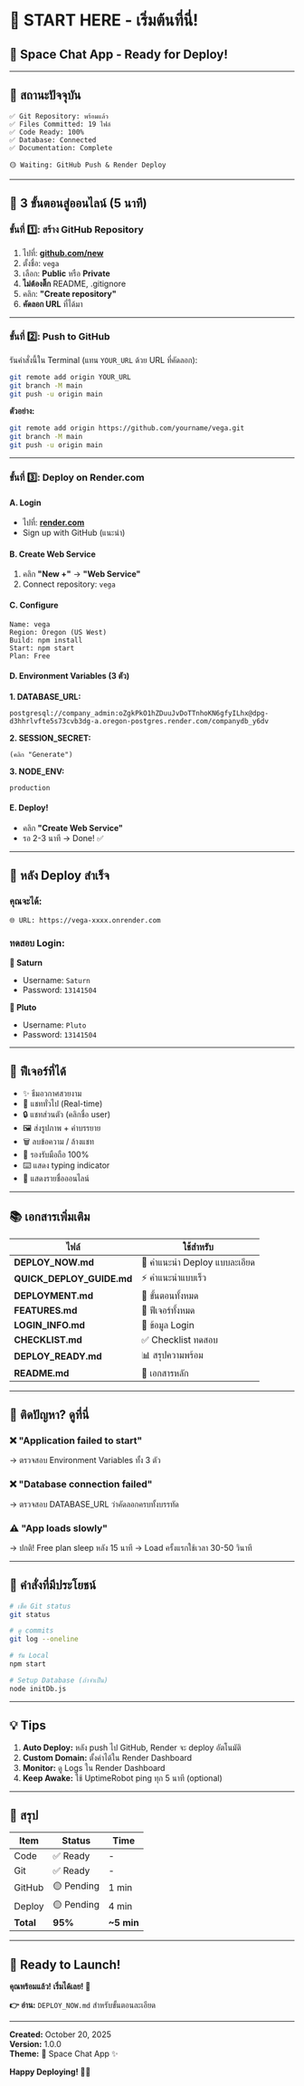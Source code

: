 # 🎯 START HERE - เริ่มต้นที่นี่!

## 🌌 Space Chat App - Ready for Deploy!

---

## 📍 **สถานะปัจจุบัน**

```
✅ Git Repository: พร้อมแล้ว
✅ Files Committed: 19 ไฟล์
✅ Code Ready: 100%
✅ Database: Connected
✅ Documentation: Complete

🟡 Waiting: GitHub Push & Render Deploy
```

---

## 🚀 **3 ขั้นตอนสู่ออนไลน์ (5 นาที)**

### **ขั้นที่ 1️⃣: สร้าง GitHub Repository**

1. ไปที่: **[github.com/new](https://github.com/new)**
2. ตั้งชื่อ: `vega`
3. เลือก: **Public** หรือ **Private**
4. **ไม่ต้องติ๊ก** README, .gitignore
5. คลิก: **"Create repository"**
6. **คัดลอก URL** ที่ได้มา

---

### **ขั้นที่ 2️⃣: Push to GitHub**

รันคำสั่งนี้ใน Terminal (แทน `YOUR_URL` ด้วย URL ที่คัดลอก):

```bash
git remote add origin YOUR_URL
git branch -M main
git push -u origin main
```

**ตัวอย่าง:**
```bash
git remote add origin https://github.com/yourname/vega.git
git branch -M main
git push -u origin main
```

---

### **ขั้นที่ 3️⃣: Deploy on Render.com**

#### **A. Login**
- ไปที่: **[render.com](https://render.com)**
- Sign up with GitHub (แนะนำ)

#### **B. Create Web Service**
1. คลิก **"New +"** → **"Web Service"**
2. Connect repository: `vega`

#### **C. Configure** 
```
Name: vega
Region: Oregon (US West)
Build: npm install
Start: npm start
Plan: Free
```

#### **D. Environment Variables** (3 ตัว)

**1. DATABASE_URL:**
```
postgresql://company_admin:oZgkPkO1hZDuuJvDoTTnhoKN6gfyILhx@dpg-d3hhrlvfte5s73cvb3dg-a.oregon-postgres.render.com/companydb_y6dv
```

**2. SESSION_SECRET:**
```
(คลิก "Generate")
```

**3. NODE_ENV:**
```
production
```

#### **E. Deploy!**
- คลิก **"Create Web Service"**
- รอ 2-3 นาที → Done! ✅

---

## 🎉 **หลัง Deploy สำเร็จ**

### **คุณจะได้:**
```
🌐 URL: https://vega-xxxx.onrender.com
```

### **ทดสอบ Login:**

**👤 Saturn**
- Username: `Saturn`
- Password: `13141504`

**👤 Pluto**
- Username: `Pluto`
- Password: `13141504`

---

## 📱 **ฟีเจอร์ที่ได้**

- ✨ ธีมอวกาศสวยงาม
- 💬 แชททั่วไป (Real-time)
- 🔒 แชทส่วนตัว (คลิกชื่อ user)
- 🖼️ ส่งรูปภาพ + คำบรรยาย
- 🗑️ ลบข้อความ / ล้างแชท
- 📱 รองรับมือถือ 100%
- ⌨️ แสดง typing indicator
- 👥 แสดงรายชื่อออนไลน์

---

## 📚 **เอกสารเพิ่มเติม**

| ไฟล์ | ใช้สำหรับ |
|------|-----------|
| **DEPLOY_NOW.md** | 🎯 คำแนะนำ Deploy แบบละเอียด |
| **QUICK_DEPLOY_GUIDE.md** | ⚡ คำแนะนำแบบเร็ว |
| **DEPLOYMENT.md** | 📖 ขั้นตอนทั้งหมด |
| **FEATURES.md** | 🎨 ฟีเจอร์ทั้งหมด |
| **LOGIN_INFO.md** | 🔐 ข้อมูล Login |
| **CHECKLIST.md** | ✅ Checklist ทดสอบ |
| **DEPLOY_READY.md** | 📊 สรุปความพร้อม |
| **README.md** | 📘 เอกสารหลัก |

---

## 🎯 **ติดปัญหา? ดูที่นี่**

### ❌ "Application failed to start"
→ ตรวจสอบ Environment Variables ทั้ง 3 ตัว

### ❌ "Database connection failed"
→ ตรวจสอบ DATABASE_URL ว่าคัดลอกครบทั้งบรรทัด

### ⚠️ "App loads slowly"
→ ปกติ! Free plan sleep หลัง 15 นาที
→ Load ครั้งแรกใช้เวลา 30-50 วินาที

---

## 🔧 **คำสั่งที่มีประโยชน์**

```bash
# เช็ค Git status
git status

# ดู commits
git log --oneline

# รัน Local
npm start

# Setup Database (ถ้าจำเป็น)
node initDb.js
```

---

## 💡 **Tips**

1. **Auto Deploy:** หลัง push ไป GitHub, Render จะ deploy อัตโนมัติ
2. **Custom Domain:** ตั้งค่าได้ใน Render Dashboard
3. **Monitor:** ดู Logs ใน Render Dashboard
4. **Keep Awake:** ใช้ UptimeRobot ping ทุก 5 นาที (optional)

---

## 🌟 **สรุป**

| Item | Status | Time |
|------|--------|------|
| Code | ✅ Ready | - |
| Git | ✅ Ready | - |
| GitHub | 🟡 Pending | 1 min |
| Deploy | 🟡 Pending | 4 min |
| **Total** | **95%** | **~5 min** |

---

## 🚀 **Ready to Launch!**

**คุณพร้อมแล้ว! เริ่มได้เลย! 🎉**

**👉 อ่าน:** `DEPLOY_NOW.md` สำหรับขั้นตอนละเอียด

---

**Created:** October 20, 2025  
**Version:** 1.0.0  
**Theme:** 🌌 Space Chat App ✨

**Happy Deploying! 🚀💫**

